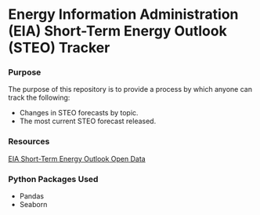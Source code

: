 # Energy Information Administration (EIA) Short-Term Energy Outlook (STEO) Tracker

### Purpose
The purpose of this repository is to provide a process by which anyone can track the following: 
- Changes in STEO forecasts by topic.
- The most current STEO forecast released.

### Resources
[EIA Short-Term Energy Outlook Open Data](https://www.eia.gov/opendata/browser/steo)

### Python Packages Used
- Pandas
- Seaborn

